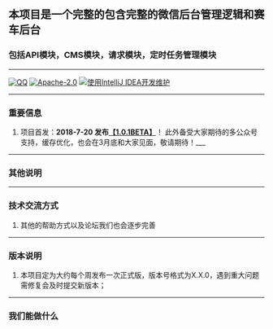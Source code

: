 ## 本项目是一个完整的包含完整的微信后台管理逻辑和赛车后台
### 包括API模块，CMS模块，请求模块，定时任务管理模块
---------------------------------
[![QQ](https://img.shields.io/badge/chat-on%20QQ-ff69b4.svg?style=flat-square)](https://jq.qq.com/?_wv=1027&k=5bGtRX8)
[![Apache-2.0](https://img.shields.io/hexpm/l/plug.svg)](https://www.apache.org/licenses/LICENSE-2.0.html)
[![使用IntelliJ IDEA开发维护](https://img.shields.io/badge/IntelliJ%20IDEA-提供支持-blue.svg)](https://www.jetbrains.com/idea/)

---------------------------------
### 重要信息
1. 项目首发：**2018-7-20 发布[【1.0.1BETA】](用于提供赛车管理)**！
此外备受大家期待的多公众号支持，缓存优化，也会在3月底和大家见面，敬请期待！___
--------------------------------
### 其他说明


---------------------------------
### 技术交流方式
1. 其他的帮助方式以及论坛我们也会逐步完善

---------------------------------
### 版本说明
1. 本项目定为大约每个周发布一次正式版，版本号格式为X.X.0，遇到重大问题需修复会及时提交新版本；
 
---------------------------------
### 我们能做什么

